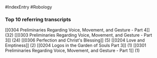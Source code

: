 #IndexEntry #Robology

### Top 10 referring transcripts
[[0304 Preliminaries Regarding Voice, Movement, and Gesture - Part 4]] (32)
[[0303 Preliminaries Regarding Voice, Movement, and Gesture - Part 3]] (24)
[[0306 Perfection and Christ's Blessing]] (5)
[[0204 Love and Emptiness]] (2)
[[0204 Logos in the Garden of Souls Part 3]] (1)
[[0301 Preliminaries Regarding Voice, Movement, and Gesture - Part 1]] (1)

